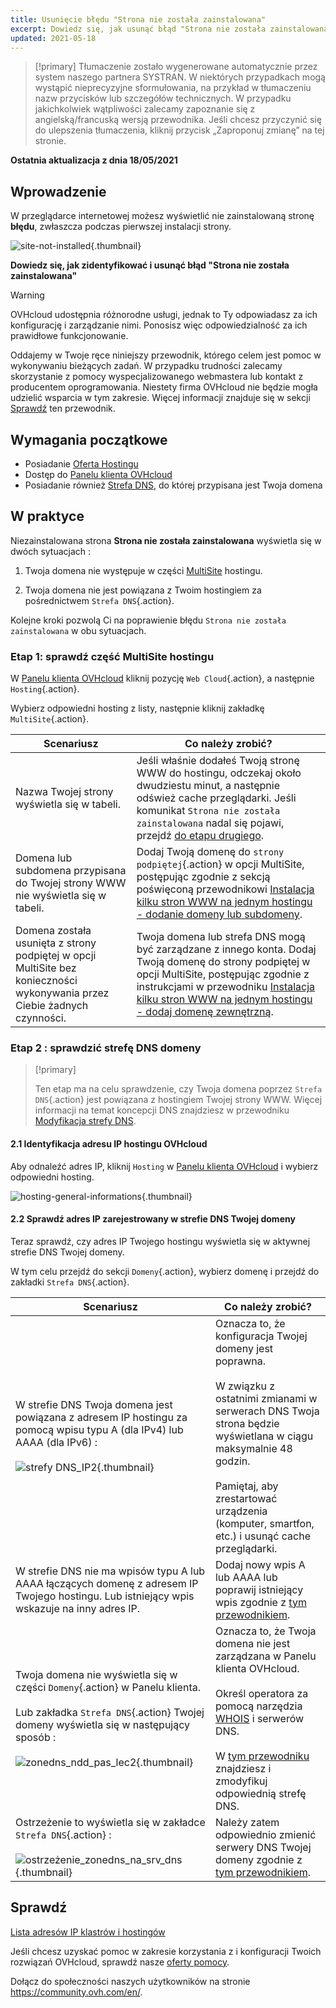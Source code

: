 ```yaml
---
title: Usunięcie błędu "Strona nie została zainstalowana"
excerpt: Dowiedz się, jak usunąć błąd "Strona nie została zainstalowana"
updated: 2021-05-18
---
```


> [!primary]
> Tłumaczenie zostało wygenerowane automatycznie przez system naszego partnera SYSTRAN. W niektórych przypadkach mogą wystąpić nieprecyzyjne sformułowania, na przykład w tłumaczeniu nazw przycisków lub szczegółów technicznych. W przypadku jakichkolwiek wątpliwości zalecamy zapoznanie się z angielską/francuską wersją przewodnika. Jeśli chcesz przyczynić się do ulepszenia tłumaczenia, kliknij przycisk „Zaproponuj zmianę” na tej stronie.
>

**Ostatnia aktualizacja z dnia 18/05/2021**

## Wprowadzenie 

W przeglądarce internetowej możesz wyświetlić nie zainstalowaną stronę **błędu**, zwłaszcza podczas pierwszej instalacji strony.

![site-not-installed](images/site-not-installed2021.png){.thumbnail}

**Dowiedz się, jak zidentyfikować i usunąć błąd "Strona nie została zainstalowana"**

> [!warning]
> OVHcloud udostępnia różnorodne usługi, jednak to Ty odpowiadasz za ich konfigurację i zarządzanie nimi. Ponosisz więc odpowiedzialność za ich prawidłowe funkcjonowanie.
>
> Oddajemy w Twoje ręce niniejszy przewodnik, którego celem jest pomoc w wykonywaniu bieżących zadań. W przypadku trudności zalecamy skorzystanie z pomocy wyspecjalizowanego webmastera lub kontakt z producentem oprogramowania. Niestety firma OVHcloud nie będzie mogła udzielić wsparcia w tym zakresie. Więcej informacji znajduje się w sekcji [Sprawdź](#gofurther) ten przewodnik.

## Wymagania początkowe

- Posiadanie [Oferta Hostingu](https://www.ovhcloud.com/pl/web-hosting/)
- Dostęp do [Panelu klienta OVHcloud](https://www.ovh.com/auth/?action=gotomanager&from=https://www.ovh.pl/&ovhSubsidiary=pl)
- Posiadanie również [Strefa DNS](/pages/web/domains/dns_zone_edit), do której przypisana jest Twoja domena

## W praktyce

Niezainstalowana strona **Strona nie została zainstalowana** wyświetla się w dwóch sytuacjach :

1. Twoja domena nie występuje w części [MultiSite](/pages/web/hosting/multisites_configure_multisite) hostingu.

2. Twoja domena nie jest powiązana z Twoim hostingiem za pośrednictwem `Strefa DNS`{.action}.

Kolejne kroki pozwolą Ci na poprawienie błędu `Strona nie została zainstalowana` w obu sytuacjach.

### Etap 1: sprawdź część MultiSite hostingu

W [Panelu klienta OVHcloud](https://www.ovh.com/auth/?action=gotomanager&from=https://www.ovh.pl/&ovhSubsidiary=pl) kliknij pozycję `Web Cloud`{.action}, a następnie `Hosting`{.action}.

Wybierz odpowiedni hosting z listy, następnie kliknij zakładkę `MultiSite`{.action}.

|Scenariusz|Co należy zrobić?|
|---|---|
|Nazwa Twojej strony wyświetla się w tabeli.|Jeśli właśnie dodałeś Twoją stronę WWW do hostingu, odczekaj około dwudziestu minut, a następnie odśwież cache przeglądarki. Jeśli komunikat `Strona nie została zainstalowana` nadal się pojawi, przejdź [do etapu drugiego](#checkdomainlink).|
|Domena lub subdomena przypisana do Twojej strony WWW nie wyświetla się w tabeli.|Dodaj Twoją domenę do `strony podpiętej`{.action} w opcji MultiSite, postępując zgodnie z sekcją poświęconą przewodnikowi [Instalacja kilku stron WWW na jednym hostingu - dodanie domeny lub subdomeny](/pages/web/hosting/multisites_configure_multisite#etap-2-dodanie-domeny-lub-subdomeny).|
|Domena została usunięta z strony podpiętej w opcji MultiSite bez konieczności wykonywania przez Ciebie żadnych czynności.|Twoja domena lub strefa DNS mogą być zarządzane z innego konta. Dodaj Twoją domenę do strony podpiętej w opcji MultiSite, postępując zgodnie z instrukcjami w przewodniku [Instalacja kilku stron WWW na jednym hostingu - dodaj domenę zewnętrzną](/pages/web/hosting/multisites_configure_multisite#etap-22-dodaj-domene-zewnetrzna).|

### Etap 2 : sprawdzić strefę DNS domeny <a name="checkdomainlink"></a>

> [!primary]
>
> Ten etap ma na celu sprawdzenie, czy Twoja domena poprzez `Strefa DNS`{.action} jest powiązana z hostingiem Twojej strony WWW.
> Więcej informacji na temat koncepcji DNS znajdziesz w przewodniku [Modyfikacja strefy DNS](/pages/web/domains/dns_zone_edit#zrozumienie-pojecia-dns).

#### 2.1 Identyfikacja adresu IP hostingu OVHcloud

Aby odnaleźć adres IP, kliknij `Hosting` w [Panelu klienta OVHcloud](https://www.ovh.com/auth/?action=gotomanager&from=https://www.ovh.pl/&ovhSubsidiary=pl) i wybierz odpowiedni hosting.

![hosting-general-informations](images/hosting-general-informations.png){.thumbnail}

#### 2.2 Sprawdź adres IP zarejestrowany w strefie DNS Twojej domeny

Teraz sprawdź, czy adres IP Twojego hostingu wyświetla się w aktywnej strefie DNS Twojej domeny.

W tym celu przejdź do sekcji `Domeny`{.action}, wybierz domenę i przejdź do zakładki `Strefa DNS`{.action}.

|Scenariusz|Co należy zrobić?|
|---|---|
|W strefie DNS Twoja domena jest powiązana z adresem IP hostingu za pomocą wpisu typu A (dla IPv4) lub AAAA (dla IPv6) :<br><br>![strefy DNS_IP2](images/zonedns_ip2.png){.thumbnail}|Oznacza to, że konfiguracja Twojej domeny jest poprawna.<br><br>W związku z ostatnimi zmianami w serwerach DNS Twoja strona będzie wyświetlana w ciągu maksymalnie 48 godzin.<br><br>Pamiętaj, aby zrestartować urządzenia (komputer, smartfon, etc.) i usunąć cache przeglądarki.|
|W strefie DNS nie ma wpisów typu A lub AAAA łączących domenę z adresem IP Twojego hostingu. Lub istniejący wpis wskazuje na inny adres IP.|Dodaj nowy wpis A lub AAAA lub poprawij istniejący wpis zgodnie z [tym przewodnikiem](/pages/web/domains/dns_zone_edit).|
|Twoja domena nie wyświetla się w części `Domeny`{.action} w Panelu klienta.<br><br>Lub zakładka `Strefa DNS`{.action} Twojej domeny wyświetla się w następujący sposób :<br><br>![zonedns_ndd_pas_lec2](images/zonedns_ndd_pas_sur_lec2.png){.thumbnail}|Oznacza to, że Twoja domena nie jest zarządzana w Panelu klienta OVHcloud.<br><br>Określ operatora za pomocą narzędzia [WHOIS](https://www.ovh.pl/pomoc/narzedzia/check_whois.pl) i serwerów DNS.<br><br>W [tym przewodniku](/pages/web/hosting/multisites_configure_multisite#etap-22-dodaj-domene-zewnetrzna) znajdziesz i zmodyfikuj odpowiednią strefę DNS.|
|Ostrzeżenie to wyświetla się w zakładce `Strefa DNS`{.action} :<br><br>![ostrzeżenie_zonedns_na_srv_dns](images/avertissement_zonedns_pas_sur_srv_dns.png){.thumbnail}|Należy zatem odpowiednio zmienić serwery DNS Twojej domeny zgodnie z [tym przewodnikiem](/pages/web/domains/dns_server_general_information).|

## Sprawdź <a name="gofurther"></a>

[Lista adresów IP klastrów i hostingów](/pages/web/hosting/clusters_and_shared_hosting_IP)

Jeśli chcesz uzyskać pomoc w zakresie korzystania z i konfiguracji Twoich rozwiązań OVHcloud, sprawdź nasze [oferty pomocy](https://www.ovhcloud.com/pl/support-levels/).

Dołącz do społeczności naszych użytkowników na stronie <https://community.ovh.com/en/>.
